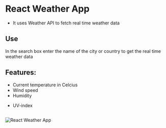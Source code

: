 # React Weather App

- It uses Weather API to fetch real time weather data

## Use

In the search box enter the name of the city or country to get the real time weather data

## Features:

- Current temperature in Celcius
- Wind speed
- Humidity
+ UV-index

## 
![React Weather App](https://github.com/prdp99/weather-app-react/blob/master/public/weather-app/png)
